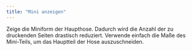 ```yaml
---
title: "Mini anzeigen"
---
```


Zeige die Miniform der Haupthose. Dadurch wird die Anzahl der zu druckenden Seiten drastisch reduziert. Verwende einfach die Maße des Mini-Teils, um das Hauptteil der Hose auszuschneiden.

